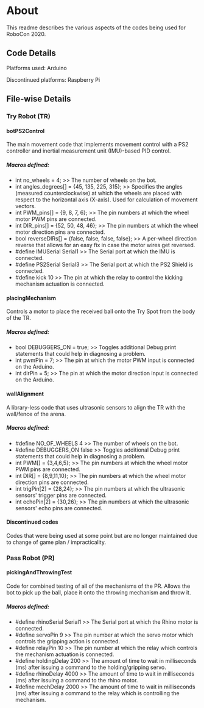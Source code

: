 # About
This readme describes the various aspects of the codes being used for RoboCon 2020.

## Code Details

Platforms used: Arduino

Discontinued platforms: Raspberry Pi

## File-wise Details

### Try Robot (TR)

#### botPS2Control
The main movement code that implements movement control with a PS2 controller and inertial measurement unit (IMU)-based PID control.

##### Macros defined:
- int no_wheels = 4; >> The number of wheels on the bot.
- int angles_degrees[] = {45, 135, 225, 315}; >> Specifies the angles (measured counterclockwise) at which the wheels are placed with respect to the horizontal axis (X-axis). Used for calculation of movement vectors.
- int PWM_pins[] = {9, 8, 7, 6}; >> The pin numbers at which the wheel motor PWM pins are connected.
- int DIR_pins[] = {52, 50, 48, 46}; >> The pin numbers at which the wheel motor direction pins are connected.
- bool reverseDIRs[] = {false, false, false, false}; >> A per-wheel direction reverse that allows for an easy fix in case the motor wires get reversed.
- \#define IMUSerial Serial1 >> The Serial port at which the IMU is connected.
- \#define PS2Serial Serial3 >> The Serial port at which the PS2 Shield is connected.
- \#define kick 10 >> The pin at which the relay to control the kicking mechanism actuation is connected.

#### placingMechanism
Controls a motor to place the received ball onto the Try Spot from the body of the TR.

##### Macros defined:
- bool DEBUGGERS_ON = true; >> Toggles additional Debug print statements that could help in diagnosing a problem.
- int pwmPin = 7; >> The pin at which the motor PWM input is connected on the Arduino.
- int dirPin = 5; >> The pin at which the motor direction input is connected on the Arduino.

#### wallAlignment
A library-less code that uses ultrasonic sensors to align the TR with the wall/fence of the arena.

##### Macros defined:
- \#define NO_OF_WHEELS 4 >> The number of wheels on the bot.
- \#define DEBUGGERS_ON false >> Toggles additional Debug print statements that could help in diagnosing a problem.
- int PWM[] = {3,4,6,5}; >> The pin numbers at which the wheel motor PWM pins are connected.
- int DIR[] = {8,9,11,10}; >> The pin numbers at which the wheel motor direction pins are connected.
- int trigPin[2] = {28,24}; >> The pin numbers at which the ultrasonic sensors' trigger pins are connected.
- int echoPin[2] = {30,26}; >> The pin numbers at which the ultrasonic sensors' echo pins are connected.

#### Discontinued codes
Codes that were being used at some point but are no longer maintained due to change of game plan / impracticality.

### Pass Robot (PR)

#### pickingAndThrowingTest
Code for combined testing of all of the mechanisms of the PR. Allows the bot to pick up the ball, place it onto the throwing mechanism and throw it.

##### Macros defined:
- \#define rhinoSerial Serial1 >> The Serial port at which the Rhino motor is connected.
- \#define servoPin 9 >> The pin number at which the servo motor which controls the gripping action is connected.
- \#define relayPin 10 >> The pin number at which the relay which controls the mechanism actuation is connected.
- \#define holdingDelay 200 >> The amount of time to wait in milliseconds (ms) after issuing a command to the holding/gripping servo.
- \#define rhinoDelay 4000 >> The amount of time to wait in milliseconds (ms) after issuing a command to the rhino motor.
- \#define mechDelay 2000 >> The amount of time to wait in milliseconds (ms) after issuing a command to the relay which is controlling the mechanism.
